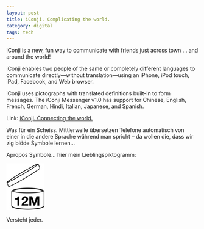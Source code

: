```yaml
---
layout: post
title: iConji. Complicating the world.
category: digital
tags: tech
---
```


iConji is a new, fun way to communicate with friends just across town … and around the world!

iConji enables two people of the same or completely different languages to communicate directly—without translation—using an iPhone, iPod touch, iPad, Facebook, and Web browser.

iConji uses pictographs with translated definitions built-in to form messages. The iConji Messenger v1.0 has support for Chinese, English, French, German, Hindi, Italian, Japanese, and Spanish.

Link: [iConji. Connecting the world.](http://bit.ly/9dFI6a)

Was für ein Scheiss. Mittlerweile übersetzen Telefone automatisch von einer in die andere Sprache während man spricht – da wollen die, dass wir zig blöde Symbole lernen…

Apropos Symbole… hier mein Lieblingspiktogramm:

![](/media/PAO_symbol_12m.jpg)

Versteht jeder.
